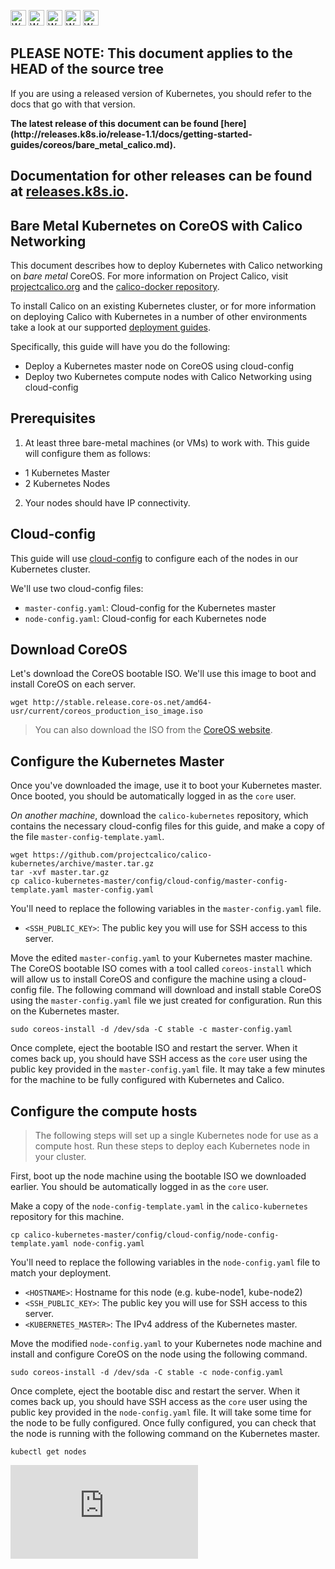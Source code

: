 <!-- BEGIN MUNGE: UNVERSIONED_WARNING -->

<!-- BEGIN STRIP_FOR_RELEASE -->

<img src="http://kubernetes.io/img/warning.png" alt="WARNING"
     width="25" height="25">
<img src="http://kubernetes.io/img/warning.png" alt="WARNING"
     width="25" height="25">
<img src="http://kubernetes.io/img/warning.png" alt="WARNING"
     width="25" height="25">
<img src="http://kubernetes.io/img/warning.png" alt="WARNING"
     width="25" height="25">
<img src="http://kubernetes.io/img/warning.png" alt="WARNING"
     width="25" height="25">

<h2>PLEASE NOTE: This document applies to the HEAD of the source tree</h2>

If you are using a released version of Kubernetes, you should
refer to the docs that go with that version.

<strong>
The latest release of this document can be found
[here](http://releases.k8s.io/release-1.1/docs/getting-started-guides/coreos/bare_metal_calico.md).

Documentation for other releases can be found at
[releases.k8s.io](http://releases.k8s.io).
</strong>
--

<!-- END STRIP_FOR_RELEASE -->

<!-- END MUNGE: UNVERSIONED_WARNING -->

Bare Metal Kubernetes on CoreOS with Calico Networking
------------------------------------------
This document describes how to deploy Kubernetes with Calico networking on _bare metal_ CoreOS. For more information on Project Calico, visit [projectcalico.org](http://projectcalico.org) and the [calico-docker repository](https://github.com/projectcalico/calico-docker).

To install Calico on an existing Kubernetes cluster, or for more information on deploying Calico with Kubernetes in a number of other environments take a look at our supported [deployment guides](https://github.com/projectcalico/calico-docker/tree/master/docs/kubernetes).

Specifically, this guide will have you do the following:
- Deploy a Kubernetes master node on CoreOS using cloud-config
- Deploy two Kubernetes compute nodes with Calico Networking using cloud-config

## Prerequisites

1. At least three bare-metal machines (or VMs) to work with. This guide will configure them as follows:
  - 1 Kubernetes Master
  - 2 Kubernetes Nodes
2. Your nodes should have IP connectivity.

## Cloud-config

This guide will use [cloud-config](https://coreos.com/docs/cluster-management/setup/cloudinit-cloud-config/) to configure each of the nodes in our Kubernetes cluster.

We'll use two cloud-config files:
- `master-config.yaml`: Cloud-config for the Kubernetes master
- `node-config.yaml`: Cloud-config for each Kubernetes node

## Download CoreOS

Let's download the CoreOS bootable ISO.  We'll use this image to boot and install CoreOS on each server.

```
wget http://stable.release.core-os.net/amd64-usr/current/coreos_production_iso_image.iso
```

> You can also download the ISO from the [CoreOS website](https://coreos.com/docs/running-coreos/platforms/iso/).

## Configure the Kubernetes Master

Once you've downloaded the image, use it to boot your Kubernetes master.  Once booted, you should be automatically logged in as the `core` user.

*On another machine*, download the `calico-kubernetes` repository, which contains the necessary cloud-config files for this guide, and make a copy of the file `master-config-template.yaml`.

```
wget https://github.com/projectcalico/calico-kubernetes/archive/master.tar.gz
tar -xvf master.tar.gz
cp calico-kubernetes-master/config/cloud-config/master-config-template.yaml master-config.yaml
```

You'll need to replace the following variables in the `master-config.yaml` file.
- `<SSH_PUBLIC_KEY>`: The public key you will use for SSH access to this server.

Move the edited `master-config.yaml` to your Kubernetes master machine.  The CoreOS bootable ISO comes with a tool called `coreos-install` which will allow us to install CoreOS and configure the machine using a cloud-config file.  The following command will download and install stable CoreOS using the `master-config.yaml` file we just created for configuration.  Run this on the Kubernetes master.

```
sudo coreos-install -d /dev/sda -C stable -c master-config.yaml
```

Once complete, eject the bootable ISO and restart the server.  When it comes back up, you should have SSH access as the `core` user using the public key provided in the `master-config.yaml` file.  It may take a few minutes for the machine to be fully configured with Kubernetes and Calico.

## Configure the compute hosts

>The following steps will set up a single Kubernetes node for use as a compute host.  Run these steps to deploy each Kubernetes node in your cluster.

First, boot up the node machine using the bootable ISO we downloaded earlier.  You should be automatically logged in as the `core` user.

Make a copy of the `node-config-template.yaml` in the `calico-kubernetes` repository for this machine.

```
cp calico-kubernetes-master/config/cloud-config/node-config-template.yaml node-config.yaml
```

You'll need to replace the following variables in the `node-config.yaml` file to match your deployment.
- `<HOSTNAME>`: Hostname for this node (e.g. kube-node1, kube-node2)
- `<SSH_PUBLIC_KEY>`: The public key you will use for SSH access to this server.
- `<KUBERNETES_MASTER>`: The IPv4 address of the Kubernetes master.

Move the modified `node-config.yaml` to your Kubernetes node machine and install and configure CoreOS on the node using the following command.

```
sudo coreos-install -d /dev/sda -C stable -c node-config.yaml
```

Once complete, eject the bootable disc and restart the server.  When it comes back up, you should have SSH access as the `core` user using the public key provided in the `node-config.yaml` file.  It will take some time for the node to be fully configured.  Once fully configured, you can check that the node is running with the following command on the Kubernetes master.

```
kubectl get nodes
```

<!-- BEGIN MUNGE: GENERATED_ANALYTICS -->
[![Analytics](https://kubernetes-site.appspot.com/UA-36037335-10/GitHub/docs/getting-started-guides/coreos/bare_metal_calico.md?pixel)]()
<!-- END MUNGE: GENERATED_ANALYTICS -->
